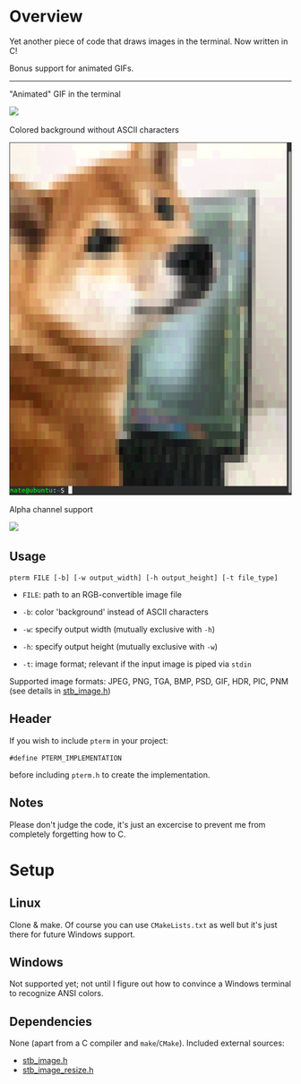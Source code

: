 # Overview

Yet another piece of code that draws images in the terminal. Now written in C!

Bonus support for animated GIFs.

---

"Animated" GIF in the terminal

<img src=".github/animated_terminal.gif" width=600>

Colored background without ASCII characters

<img src=".github/colored_background.png" width=600>

Alpha channel support

<img src=".github/alpha.gif" width=600>

## Usage

```
pterm FILE [-b] [-w output_width] [-h output_height] [-t file_type]
```

- ```FILE```: path to an RGB-convertible image file

- ```-b```: color 'background' instead of ASCII characters

- ```-w```: specify output width (mutually exclusive with ```-h```)

- ```-h```: specify output height (mutually exclusive with ```-w```)

- ```-t```: image format; relevant if the input image is piped via ```stdin```

Supported image formats:
JPEG, PNG, TGA, BMP, PSD, GIF, HDR, PIC, PNM (see details in [stb_image.h](https://github.com/nothings/stb/blob/master/stb_image.h))

## Header

If you wish to include ```pterm``` in your project:
```
#define PTERM_IMPLEMENTATION
```
before including ```pterm.h``` to create the implementation.

## Notes

Please don't judge the code, it's just an excercise to prevent me from completely forgetting how to C.

# Setup

## Linux

Clone & make. Of course you can use ```CMakeLists.txt``` as well but it's just there for future Windows support.

## Windows

Not supported yet; not until I figure out how to convince a Windows terminal to recognize ANSI colors.

## Dependencies

None (apart from a C compiler and ```make```/```CMake```). Included external sources: 
- [stb_image.h](https://github.com/nothings/stb/blob/master/stb_image.h)
- [stb_image_resize.h](https://github.com/nothings/stb/blob/master/stb_image_resize.h)